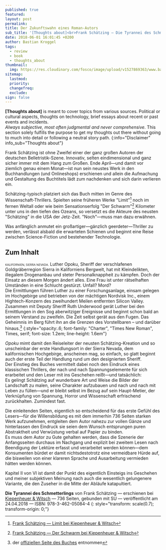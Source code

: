 ```yaml
---
published: true
featured: 
layout: post
permalink:
title: Der Zukunftswahn eines Roman-Autors
sub_title: '[Thoughts about]<br>Frank Schätzing – Die Tyrannei des Schmetterlings'
date: 2018-06-01 16:01:45 +0200
author: Bastian Kroggel
tags:
  - review
  - book
  - thoughts_about
thumbnail:
  img: https://res.cloudinary.com/fosco/image/upload/v1527869363/www.bastiankroggel.com/die_tyrannei_des_schmetterlings.jpg
sitemap:
  lastmod:
  priority:
  changefreq:
  exclude:
sign: false
---
```


**[Thoughts about]** is meant to cover topics from various sources. Political or cultural aspects, thoughts on technology, brief essays about recent or past events and incidents.  
*Always subjective, most often judgmental and never comprehensive.* This section solely fulfills the purpose to get my thoughts out there without going to much into detail or following a neutral story path.
{:info="Disclaimer" info_sub="Thoughts about"}

Frank Schätzing ist ohne Zweifel einer der ganz großen Autoren der deutschen Belletristik-Szene. Innovativ, selten eindimensional und ganz sicher immer mit dem Hang zum Großen.
Ende April—und damit vor ziemlich genau einem Monat—ist nun sein neustes Werk in den Buchhandlungen (und Onlineshops) erschienen und allein die Aufmachung und Gestaltung des Buchtitels lädt zum nachdenken und sich darin verlieren ein.

<!--![Buchcover die Tyrannei des Schmetterlings](http://res.cloudinary.com/fosco/image/upload/v1527869363/die_tyrannei_des_schmetterlings.jpg){:.lock data-title="Buchcover. Frank Schätzing — Die Tyrannei des Schmetterlings" data-subtitle="erhältlich bei [Kiepenheuer & Witsch](https://www.kiwi-verlag.de/buch/die-tyrannei-des-schmetterlings/978-3-462-05084-4/)"}-->

Schätzing-typisch platziert sich das Buch mitten im Genre des Wissenschaft-Thrillers. Spielten seine früheren Werke "Limit"[^1] noch im fernen Weltall oder wie beim Sensationserfolg "Der Schwarm"[^2] Kilometer unter uns in den tiefen des Ozeans, so versetzt es die Akteure des neusten "Schätzing" in die USA der Jetz-Zeit. "Noch"—muss man dazu erwähnen.

Was anfänglich anmutet ein großartiger—gänzlich geerdeter—Thriller zu werden, verlässt alsbald die erwarteten Schienen und beginnt eine Reise zwischen Science-Fiction und bestehender Technologie.

## Zum Inhalt

<span style="font-family: 'Open Sans', 'Source Sans', Helvetica, Arial, sans serif; font-size: .7em; text-transform: uppercase ">Kalifornien, Sierra Nevada.</span> Luther Opoku, Sheriff der verschlafenen Goldgräberregion Sierra in Kaliforniens Bergwelt, hat mit Kleindelikten, illegalem Drogenanbau und steter Personalknappheit zu kämpfen. Doch der Einsatz an diesem Morgen ändert alles. Eine Frau ist unter rätselhaften Umständen in eine Schlucht gestürzt. Unfall? Mord?  
Die Ermittlungen führen Luther zu einer Forschungsanlage, einsam gelegen im Hochgebirge und betrieben von der mächtigen Nordvisk Inc., einem Hightech-Konzern des zweihundert Meilen entfernten Silicon Valley. Zusammen mit Deputy Sheriff Ruth Underwood gerät Luther bei den Ermittlungen in den Sog aberwitziger Ereignisse und beginnt schon bald an seinem Verstand zu zweifeln. Die Zeit selbst gerät aus den Fugen. Das Geheimnis im Berg führt ihn an die Grenzen des Vorstellbaren – und darüber hinaus.[^3]
{:style="opacity:.6; font-family: "Charter", "Times New Roman", Times, serif; font-size: 1.2em; line-height: 1.6em"}

*Opoku* mimt damit den Reiseleiter der neusten Schätzing-Kreation und so unscheinbar der erste Handlungsort in der Sierra Nevada, dem kalifornischen Hochgebirge, anscheinen mag, so einfach, so glatt beginnt auch der erste Teil der Handlung rund um den designierten Sheriff.    
Der Einstieg des Buches vermittelt dabei noch den Eindruck eines klassischen Thrillers, der nach und nach Spannungselemente für sich erarbeitet und den Leser mit ins Geschehen reißt—und tatsächlich:    
Es gelingt Schätzing auf wunderbare Art und Weise die Bilder der Landschaft zu malen, seine Charakter aufzubauen und nach und nach mit Leben zu füllen—und er bleibt selbst im Bezug auf sein Haupt-Metier, der Verknüpfung von Spannung, Horror und Wissenschaft erfrischend zurückhalten. Zumindest fast.

Die einleitenden Seiten, eigentlich so entscheidend für das erste Gefühl des Lesers—für die Willensbildung es mit dem immerhin 736 Seiten starken Werk aufzunehmen, entgleiten dem Autor nahezu zur vollen Gänze und hinterlassen den Eindruck sie seien dem Wunsch entsprungen puren Abstraktheit und Verwüstung verbal auf Papier zu binden.  
Es muss dem Autor zu Gute gehalten werden, dass die Szenerie der Anfangsseiten durchaus im Nachgang und explizit bei zweitem Lesen nach Beendigung der Lektüre erfasst und verarbeitet werden können—dem Konsumenten bürdet er damit nichtsdestotrotz eine vermeidbare Hürde auf, die bisweilen von einer klareren Sprache und Ausarbeitung vermieden hätten werden können.

Kapitel II von VI ist damit der Punkt des eigentlich Einsteigs ins Geschehen und meiner subjektiven Meinung nach auch die wesentlich gelungenere Variante, die den Zuseher in die Mitte der Abläufe katapultiert. 


**Die Tyrannei des Schmetterlings** von Frank Schätzing — erschienen bei [Kiepenheuer & Witsch](https://www.kiwi-verlag.de/buch/die-tyrannei-des-schmetterlings/978-3-462-05084-4/) — 736 Seiten, gebunden mit SU — veröffentlicht am 24.04.2018 — ISBN: 978-3-462-05084-4
{: style="transform: scale(0.7); transform-origin: 0;"}

[^1]: [Frank Schätzing — Limit bei Kiepenheuer & Witsch](https://www.kiwi-verlag.de/buch/limit/978-3-462-03704-3/)
[^2]: [Frank Schätzing — Der Schwarm bei Kiepenheuer & Witsch](https://www.kiwi-verlag.de/buch/der-schwarm/978-3-462-03374-8/)
[^3]: der [offiziellen Seite des Buches](http://www.frank-schaetzing.com/buch) entnommen